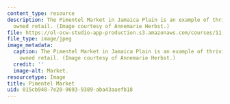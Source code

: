 ```yaml
---
content_type: resource
description: The Pimentel Market in Jamaica Plain is an example of thriving locally
  owned retail. (Image courtesy of Annemarie Herbst.)
file: https://ol-ocw-studio-app-production.s3.amazonaws.com/courses/11-947-sustainable-economic-development-spring-2004/015cb9487e2096939389aba43aaefb18_11-947s04.jpg
file_type: image/jpeg
image_metadata:
  caption: The Pimentel Market in Jamaica Plain is an example of thriving locally
    owned retail. (Image courtesy of Annemarie Herbst.)
  credit: ''
  image-alt: Market.
resourcetype: Image
title: Pimentel Market
uid: 015cb948-7e20-9693-9389-aba43aaefb18
---
```

